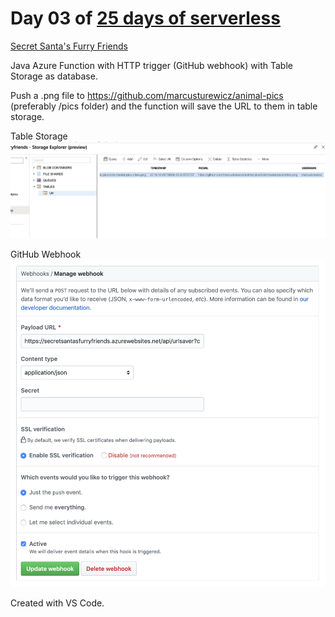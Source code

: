 # Day 03 of [25 days of serverless](https://25daysofserverless.com)

[Secret Santa's Furry Friends](https://25daysofserverless.com/calendar/3)

Java Azure Function with HTTP trigger (GitHub webhook) with Table Storage as database.

Push a .png file to https://github.com/marcusturewicz/animal-pics (preferably /pics folder) and the function will save the URL to them in table storage.

Table Storage
![Table Storage](images/TableStorage.png)

GitHub Webhook
![GitHub Webhook](images/GithubWebhook.png)

Created with VS Code.
